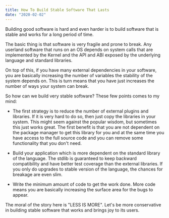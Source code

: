 ```yaml
---
title: How To Build Stable Software That Lasts
date: "2020-02-02"
---
```


Building good software is hard and even harder is to build software that is stable and works for a long period of time.

The basic thing is that software is very fragile and prone to break. Any userland software that runs on an OS depends on system calls that are implemented by the Kernel and the API and ABI exposed by the underlying language and standard libraries.

On top of this, if you have many external dependencies in your software, you are basically increasing the number of variables the stability of the system depends on. This is turn means that you have just increases the number of ways your system can break.


So how can we build very stable software? These few points comes to my mind:

- The first strategy is to reduce the number of external plugins and libraries. If it is very hard to do so, then just copy the libraries in your system. This might seem against the popular wisdom, but sometimes this just works great. The first benefit is that you are not dependent on the package manager to get this library for you and at the same time you have access to the full source code and you can remove some functionality that you don't need.

- Build your application which is more dependent on the standard library of the language. The stdlib is guaranteed to keep backward compatibility  and have better test coverage than the external libraries. If you only do upgrades to stable version of the language, the chances for breakage are even slim.

- Write the minimum amount of code to get the work done. More code means you are basically increasing the surface area for the bugs to appear.

The moral of the story here is "LESS IS MORE". Let's be more conservative in building stable software that works and brings joy to its users.
